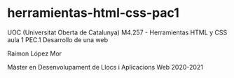 # herramientas-html-css-pac1

UOC (Universitat Oberta de Catalunya)
M4.257 - Herramientas HTML y CSS aula 1
PEC.1 Desarrollo de una web


Raimon López Mor


Màster en Desenvolupament de Llocs i Aplicacions Web
2020-2021

